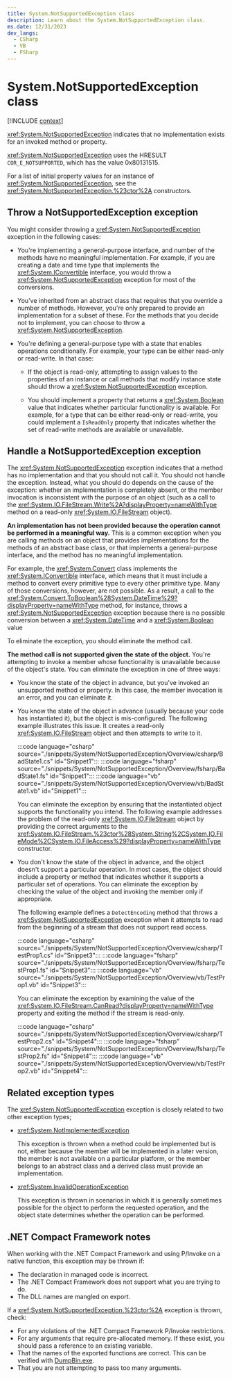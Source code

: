 ```yaml
---
title: System.NotSupportedException class
description: Learn about the System.NotSupportedException class.
ms.date: 12/31/2023
dev_langs:
  - CSharp
  - VB
  - FSharp
---
```

# System.NotSupportedException class

[!INCLUDE [context](includes/context.md)]

<xref:System.NotSupportedException> indicates that no implementation exists for an invoked method or property.

<xref:System.NotSupportedException> uses the HRESULT `COR_E_NOTSUPPORTED`, which has the value 0x80131515.

For a list of initial property values for an instance of <xref:System.NotSupportedException>, see the <xref:System.NotSupportedException.%23ctor%2A> constructors.

## Throw a NotSupportedException exception

You might consider throwing a <xref:System.NotSupportedException> exception in the following cases:

- You're implementing a general-purpose interface, and number of the methods have no meaningful implementation. For example, if you are creating a date and time type that implements the <xref:System.IConvertible> interface, you would throw a <xref:System.NotSupportedException> exception for most of the conversions.

- You've inherited from an abstract class that requires that you override a number of methods. However, you're only prepared to provide an implementation for a subset of these. For the methods that you decide not to implement, you can choose to throw a <xref:System.NotSupportedException>.

- You're defining a general-purpose type with a state that enables operations conditionally. For example, your type can be either read-only or read-write. In that case:

  - If the object is read-only, attempting to assign values to the properties of an instance or call methods that modify instance state should throw a <xref:System.NotSupportedException> exception.

  - You should implement a property that returns a <xref:System.Boolean> value that indicates whether particular functionality is available. For example, for a type that can be either read-only or read-write, you could implement a `IsReadOnly` property that indicates whether the set of read-write methods are available or unavailable.

## Handle a NotSupportedException exception

The <xref:System.NotSupportedException> exception indicates that a method has no implementation and that you should not call it. You should not handle the exception. Instead, what you should do depends on the cause of the exception: whether an implementation is completely absent, or the member invocation is inconsistent with the purpose of an object (such as a call to the <xref:System.IO.FileStream.Write%2A?displayProperty=nameWithType> method on a read-only <xref:System.IO.FileStream> object).

**An implementation has not been provided because the operation cannot be performed in a meaningful way.**
This is a common exception when you are calling methods on an object that provides implementations for the methods of an abstract base class, or that implements a general-purpose interface, and the method has no meaningful implementation.

For example, the <xref:System.Convert> class implements the <xref:System.IConvertible> interface, which means that it must include a method to convert every primitive type to every other primitive type. Many of those conversions, however, are not possible. As a result, a call to the <xref:System.Convert.ToBoolean%28System.DateTime%29?displayProperty=nameWithType> method, for instance, throws a <xref:System.NotSupportedException> exception because there is no possible conversion between a <xref:System.DateTime> and a <xref:System.Boolean> value

To eliminate the exception, you should eliminate the method call.

**The method call is not supported given the state of the object.**
You're attempting to invoke a member whose functionality is unavailable because of the object's state. You can eliminate the exception in one of three ways:

- You know the state of the object in advance, but you've invoked an unsupported method or property. In this case, the member invocation is an error, and you can eliminate it.

- You know the state of the object in advance (usually because your code has instantiated it), but the object is mis-configured. The following example illustrates this issue. It creates a read-only <xref:System.IO.FileStream> object and then attempts to write to it.

     :::code language="csharp" source="./snippets/System/NotSupportedException/Overview/csharp/BadState1.cs" id="Snippet1":::
     :::code language="fsharp" source="./snippets/System/NotSupportedException/Overview/fsharp/BadState1.fs" id="Snippet1":::
     :::code language="vb" source="./snippets/System/NotSupportedException/Overview/vb/BadState1.vb" id="Snippet1":::

     You can eliminate the exception by ensuring that the instantiated object supports the functionality you intend. The following example addresses the problem of the read-only <xref:System.IO.FileStream> object by providing the correct arguments to the <xref:System.IO.FileStream.%23ctor%28System.String%2CSystem.IO.FileMode%2CSystem.IO.FileAccess%29?displayProperty=nameWithType> constructor.

- You don't know the state of the object in advance, and the object doesn't support a particular operation. In most cases, the object should include a property or method that indicates whether it supports a particular set of operations. You can eliminate the exception by checking the value of the object and invoking the member only if appropriate.

     The following example defines a `DetectEncoding` method that throws a <xref:System.NotSupportedException> exception when it attempts to read from the beginning of a stream that does not support read access.

     :::code language="csharp" source="./snippets/System/NotSupportedException/Overview/csharp/TestProp1.cs" id="Snippet3":::
     :::code language="fsharp" source="./snippets/System/NotSupportedException/Overview/fsharp/TestProp1.fs" id="Snippet3":::
     :::code language="vb" source="./snippets/System/NotSupportedException/Overview/vb/TestProp1.vb" id="Snippet3":::

     You can eliminate the exception by examining the value of the <xref:System.IO.FileStream.CanRead?displayProperty=nameWithType> property and exiting the method if the stream is read-only.

     :::code language="csharp" source="./snippets/System/NotSupportedException/Overview/csharp/TestProp2.cs" id="Snippet4":::
     :::code language="fsharp" source="./snippets/System/NotSupportedException/Overview/fsharp/TestProp2.fs" id="Snippet4":::
     :::code language="vb" source="./snippets/System/NotSupportedException/Overview/vb/TestProp2.vb" id="Snippet4":::

## Related exception types

The <xref:System.NotSupportedException> exception is closely related to two other exception types;

- <xref:System.NotImplementedException>

  This exception is thrown when a method could be implemented but is not, either because the member will be implemented in a later version, the member is not available on a particular platform, or the member belongs to an abstract class and a derived class must provide an implementation.

- <xref:System.InvalidOperationException>

  This exception is thrown in scenarios in which it is generally sometimes possible for the object to perform the requested operation, and the object state determines whether the operation can be performed.

## .NET Compact Framework notes

When working with the .NET Compact Framework and using P/Invoke on a native function, this exception may be thrown if:

- The declaration in managed code is incorrect.
- The .NET Compact Framework does not support what you are trying to do.
- The DLL names are mangled on export.

If a <xref:System.NotSupportedException.%23ctor%2A> exception is thrown, check:

- For any violations of the .NET Compact Framework P/Invoke restrictions.
- For any arguments that require pre-allocated memory. If these exist, you should pass a reference to an existing variable.
- That the names of the exported functions are correct. This can be verified with [DumpBin.exe](/cpp/build/reference/dumpbin-reference).
- That you are not attempting to pass too many arguments.
